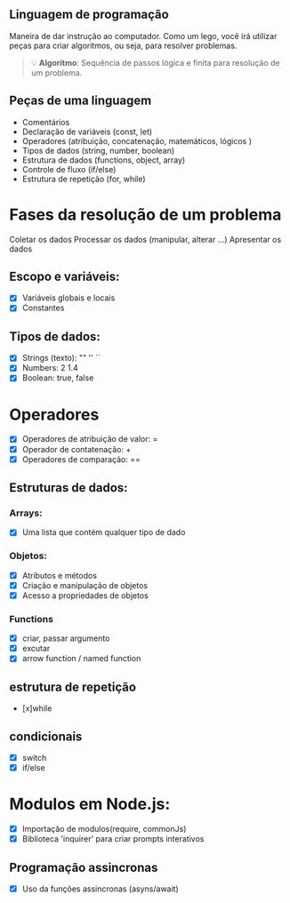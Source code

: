 ## Linguagem de programação

Maneira de dar instrução ao computador.
Como um lego, você irá utilizar peças para criar algoritmos, ou seja, para resolver problemas.

> 💡 **Algoritmo**: Sequência de passos lógica e finita para resolução de um problema.

## Peças de uma linguagem

- Comentários
- Declaração de variáveis (const, let)
- Operadores (atribuição, concatenação, matemáticos, lógicos )
- Tipos de dados (string, number, boolean)
- Estrutura de dados (functions, object, array)
- Controle de fluxo (if/else)
- Estrutura de repetição (for, while)

# Fases da resolução de um problema

Coletar os dados
Processar os dados (manipular, alterar ...)
Apresentar os dados

## Escopo e variáveis:

- [x] Variáveis globais e locais
- [x] Constantes

## Tipos de dados:

- [x] Strings (texto): "" '' ``
- [x] Numbers: 2 1.4
- [x] Boolean: true, false

# Operadores

- [x] Operadores de atribuição de valor: =
- [x] Operador de contatenação: +
- [x] Operadores de comparação: ==

## Estruturas de dados:

### Arrays: 

- [x] Uma lista que contém qualquer tipo de dado 

### Objetos:

- [x] Atributos e métodos
- [x] Criação e manipulação de objetos
- [x] Acesso a propriedades de objetos

### Functions

- [x] criar, passar argumento
- [x] excutar
- [x] arrow function / named function

## estrutura de repetição 

- [x]while

## condicionais 

- [x] switch
- [x] if/else

# Modulos em Node.js:
- [x] Importação de modulos(require, commonJs)
- [x] Biblioteca 'inquirer' para criar prompts interativos

## Programação assincronas

- [x] Uso da funções assincronas (asyns/await)